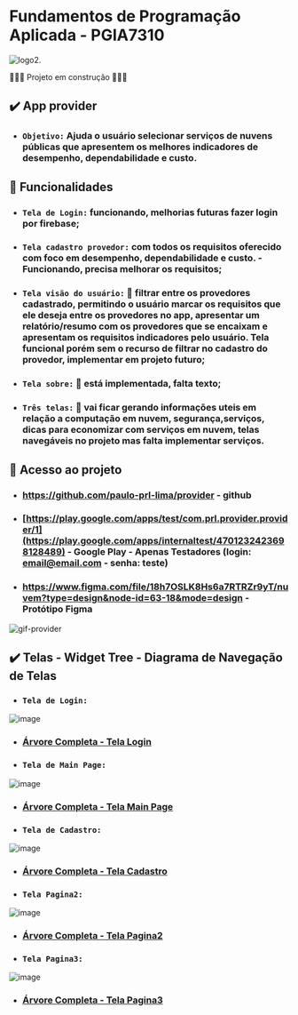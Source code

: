# Fundamentos de Programação Aplicada - PGIA7310


![logo2](https://github.com/paulo-prl-lima/provider/assets/70539316/012f8aff-8e83-4fdd-9d7f-dc67518285fb).

👷🔥:construction: Projeto em construção :construction:🔥👷


## ✔️ App provider 

- ### `Objetivo:` Ajuda o usuário selecionar serviços de nuvens públicas que apresentem os melhores indicadores de desempenho, dependabilidade e custo.

## 🔨 Funcionalidades
- ### `Tela de Login:` funcionando, melhorias futuras fazer login por firebase;
- ### `Tela cadastro provedor:` com todos os requisitos oferecido com foco em  desempenho, dependabilidade e custo. - Funcionando, precisa melhorar os requisitos;
- ### `Tela visão do usuário:` 🚧 filtrar entre os provedores cadastrado, permitindo o usuário marcar os requisitos que ele deseja entre os provedores no app, apresentar um relatório/resumo com os provedores que se encaixam e apresentam os requisitos indicadores pelo usuário. Tela funcional porém sem o recurso de filtrar no cadastro do provedor, implementar em projeto futuro; 
- ### `Tela sobre:` 🚧 está implementada, falta texto; 
- ### `Três telas:` 🚧 vai ficar gerando informações uteis em relação a computação em nuvem, segurança,serviços, dicas para economizar com serviços em nuvem, telas navegáveis no projeto mas falta implementar serviços. 

## 📁 Acesso ao projeto

- ### https://github.com/paulo-prl-lima/provider - github
- ### [https://play.google.com/apps/test/com.prl.provider.provider/1](https://play.google.com/apps/internaltest/4701232423698128489) - Google Play - Apenas Testadores (login: email@email.com - senha: teste)
- ### https://www.figma.com/file/18h7OSLK8Hs6a7RTRZr9yT/nuvem?type=design&node-id=63-18&mode=design - Protótipo Figma
![gif-provider](https://github.com/paulo-prl-lima/provider/assets/70539316/41af9f3a-3d4a-43f5-a703-04c9566fcd1f)


## ✔️ Telas - Widget Tree - Diagrama de Navegação de Telas

- ### `Tela de Login:`
![image](https://github.com/paulo-prl-lima/provider/assets/70539316/d7501b40-a967-4420-b701-f8ba536ef875)
- ### <a href="https://disco-continent-e6e.notion.site/rvore-Completa-Login_Page-f4ac03126eb04afaa6163269c53c4319?pvs=4" target="_blank"> Árvore Completa - Tela Login </a>

- ### `Tela de Main Page:`
![image](https://github.com/paulo-prl-lima/provider/assets/70539316/b0f465f6-f325-4f26-a863-2a8fbc21f3bb)
- ### <a href="https://disco-continent-e6e.notion.site/vore-Completa-Main_Page-e5453da0e54b4d61ba20c3ca50b9d147?pvs=4" target="_blank"> Árvore Completa - Tela Main Page </a>

- ### `Tela de Cadastro:`
![image](https://github.com/paulo-prl-lima/provider/assets/70539316/611238be-f127-4c48-94a2-0b66acca659c)
- ### <a href="https://disco-continent-e6e.notion.site/rvore-Completa-Cadastro-71fd6842fb724a328881c37bd85ed029?pvs=4" target="_blank"> Árvore Completa - Tela Cadastro </a>

- ### `Tela Pagina2:`
![image](https://github.com/paulo-prl-lima/provider/assets/70539316/492d0af8-1a83-4a3f-8fe0-f9eabcdda9fc)
- ### <a href="https://disco-continent-e6e.notion.site/rvore-Completa-Pagina2-450831cbe34e477ea5a3cf644f2d714d?pvs=4" > Árvore Completa - Tela Pagina2 </a>

- ### `Tela Pagina3:`
![image](https://github.com/paulo-prl-lima/provider/assets/70539316/8ce5e4dd-888f-4226-91e9-d132367a721c)
- ### <a href="https://disco-continent-e6e.notion.site/rvore-Completa-Pagina3-1bc2dadfac964c92a669066a29e5ef82?pvs=4" > Árvore Completa - Tela Pagina3</a>
